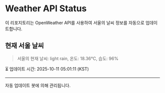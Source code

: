 
# Weather API Status

이 리포지토리는 OpenWeather API를 사용하여 서울의 날씨 정보를 자동으로 업데이트합니다.

## 현재 서울 날씨
> 서울의 현재 날씨: light rain, 온도: 18.36°C, 습도: 96%

⏳ 업데이트 시간: 2025-10-11 05:01:11 (KST)

---
자동 업데이트 봇에 의해 관리됩니다.
